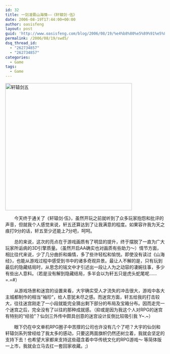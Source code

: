 ```yaml
---
id: 32
title: 一剑凌霄山海情——《轩辕剑·伍》
date: 2006-08-19T17:44:00+00:00
author: oasisfeng
layout: post
guid: 'http://www.oasisfeng.com/blog/2006/08/19/%e4%b8%80%e5%89%91%e5%87%8c%e9%9c%84%e5%b1%b1%e6%b5%b7%e6%83%85%e2%80%94%e2%80%94%e3%80%8a%e8%bd%a9%e8%be%95%e5%89%91%c2%b7%e4%bc%8d%e3%80%8b/'
permalink: /2006/08/19/swd5/
dsq_thread_id:
  - "262734857"
  - "262734857"
categories:
  - Game
tags:
  - Game
---
```

<a class="imagelink" title=轩辕剑五 href="http://blog.oasisfeng.com/wp-content/uploads/2006/09/swd5.jpg"><img id="image114" width=400 alt=轩辕剑五 src="https://blog.oasisfeng.com/wp-content/uploads/2006/09/swd5.jpg" /></a>

　　今天终于通关了《轩辕剑·伍》，虽然开玩之前就听到了众多玩家抱怨和批评的声音，但就我个人感觉来说，轩五还算达到了让我满意的程度。如果容许我为天之痕打9分的话，轩五至少还能上7分吧，呵呵。

<!--more-->　　总的来说，这次的亮点在于游戏画质有了明显的提升，终于摆脱了一直为广大玩家所诟病的3D引擎质量。（虽然开启AA确实也对画质有些助力～）情节方面，相比往代来说，少了几分曲折和煽情，多了些许轻松和愉悦。即使没有读过《山海经》，也能从游戏过程中感受到书中的诸多奇观异景。最让人不解的是，只有玩到最后的隐藏结局时，从思念的铭文中才引述出一段让人为之动容的凄婉往事，多少有些出人意料。（若是没有解到隐藏结局，多半会以为轩五只是虎头蛇尾呢…… =.=#）

　　从游戏场景和迷宫的设置来看，大宇确实受人才流失的冲击很大，游戏中各大主城都制作的相当“袖珍”，给人意犹未尽之感。而迷宫方面，轩五给我的打击较大，往往迷宫刚走了一小段就能完全猜出剩下部分的布局及宝箱分布。因而走完一个迷宫之后，完全没有了以往的那种成就感。（抑或是因为我这个人对RPG的迷宫有特别的“经验”？仙剑三外传中颇具创意的迷宫设计反倒比较吸引我 Y~.~）

　　眼下仍在中文单机RPG圈子中苦撑的公司也许没有几个了吧？大宇的仙剑和轩辕剑系列曾经给了我太多的感动，只要这两面旗帜仍然还树立着，我就会坚定的支持下去！也希望大家都来支持这些蕴含着中华传统文化的RPG游戏～ 等简体版一上市，我就会立马去扛一套回家收藏。;)